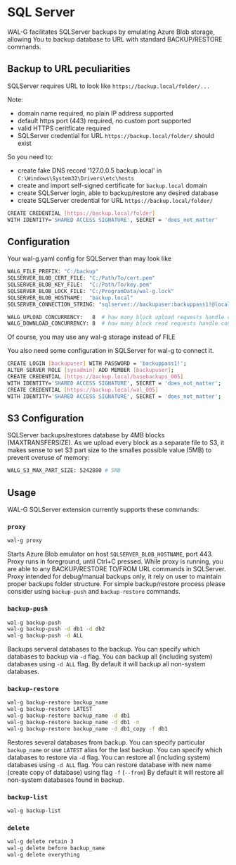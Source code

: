 # SQL Server

WAL-G facilitates SQLServer backups by emulating Azure Blob storage,
allowing You to backup database to URL with standard BACKUP/RESTORE commands.

Backup to URL peculiarities
---------------------------

SQLServer requires URL to look like `https://backup.local/folder/...`

Note:
* domain name required, no plain IP address supported
* default https port (443) required, no custom port supported
* valid HTTPS ceritficate required
* SQLServer credential for URL `https://backup.local/folder/` should exist

So you need to:
* create fake DNS record '127.0.0.5 backup.local' in `C:\Windows\System32\Drivers\etc\hosts`
* create and import self-signed certificate for `backup.local` domain
* create SQLServer login, able to backup/restore any desired database
* create SQLServer credential for URL `https://backup.local/folder/`
```bash
CREATE CREDENTIAL [https://backup.local/folder]
WITH IDENTITY='SHARED ACCESS SIGNATURE', SECRET = 'does_not_matter'
```
Configuration
-------------

Your wal-g.yaml config for SQLServer than may look like
```bash
WALG_FILE_PREFIX: "C:/backup"
SQLSERVER_BLOB_CERT_FILE: "C:/Path/To/cert.pem"
SQLSERVER_BLOB_KEY_FILE:  "C:/Path/To/key.pem"
SQLSERVER_BLOB_LOCK_FILE: "C:/ProgramData/wal-g.lock"
SQLSERVER_BLOB_HOSTNAME:  "backup.local"
SQLSERVER_CONNECTION_STRING: "sqlserver://backupuser:backuppass1!@localhost:1433/instance"

WALG_UPLOAD_CONCURRENCY:   8  # how many block upload requests handle concurrently
WALG_DOWNLOAD_CONCURRENCY: 8  # how many block read requests handle concurrently 
```

Of course, you may use any wal-g storage instead of FILE

You also need some configuration in SQLServer for wal-g to connect it.
```bash
CREATE LOGIN [backupuser] WITH PASSWORD = 'backuppass1!';
ALTER SERVER ROLE [sysadmin] ADD MEMBER [backupuser];
CREATE CREDENTIAL [https://backup.local/basebackups_005]
WITH IDENTITY='SHARED ACCESS SIGNATURE', SECRET = 'does_not_matter';
CREATE CREDENTIAL [https://backup.local/wal_005]
WITH IDENTITY='SHARED ACCESS SIGNATURE', SECRET = 'does_not_matter';
```

S3 Configuration
-------------

SQLServer backups/restores database by 4MB blocks (MAXTRANSFERSIZE).
As we upload every block as a separate file to S3, it makes sense to set S3 part size to the smalles possible value (5MB) to prevent overuse of memory:
```bash
WALG_S3_MAX_PART_SIZE: 5242880 # 5MB
```


Usage
-----

WAL-G SQLServer extension currently supports these commands:

### ``proxy``

```bash
wal-g proxy
```

Starts Azure Blob emulator on host `SQLSERVER_BLOB_HOSTNAME`, port 443.
Proxy runs in foreground, until Ctrl+C pressed.
While proxy is running, you are able to any BACKUP/RESTORE TO/FROM URL commands in SQLServer.
Proxy intended for debug/manual backups only, it rely on user to maintain proper backups folder structure.
For simple backup/restore process please consider using `backup-push` and `backup-restore` commands.

### ``backup-push``

```bash
wal-g backup-push
wal-g backup-push -d db1 -d db2
wal-g backup-push -d ALL
```

Backups serveral databases to the backup. 
You can specify which databases to backup via `-d` flag.
You can backup all (including system) databases using `-d ALL` flag.
By default it will backup all non-system databases.

### ``backup-restore``

```bash
wal-g backup-restore backup_name
wal-g backup-restore LATEST
wal-g backup-restore backup_name -d db1
wal-g backup-restore backup_name -d db1 -n
wal-g backup-restore backup_name -d db1_copy -f db1
```

Restores several databases from backup.
You can specify particular `backup_name` or use `LATEST` alias for the last backup.
You can specify which databases to restore via `-d` flag.
You can restore all (including system) databases using `-d ALL` flag.
You can restore database with new name (create copy of database) using flag `-f` (`--from`)
By default it will restore all non-system databases found in backup.


### ``backup-list``

```bash
wal-g backup-list
```

### ``delete``

```bash
wal-g delete retain 3
wal-g delete before backup_name
wal-g delete everything
```

